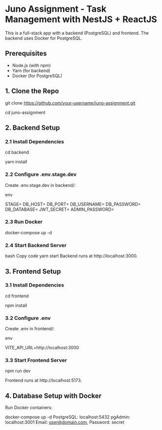 # Juno Assignment - Task Management with NestJS + ReactJS

This is a full-stack app with a backend (PostgreSQL) and frontend. The backend uses Docker for PostgreSQL.

## Prerequisites
- Node.js (with npm)
- Yarn (for backend)
- Docker (for PostgreSQL)

## 1. Clone the Repo

git clone https://github.com/your-username/juno-assignment.git

cd juno-assignment

## 2. Backend Setup


### 2.1 Install Dependencies

cd backend

yarn install

### 2.2 Configure .env.stage.dev


Create .env.stage.dev in backend/:

env


STAGE=
DB_HOST=
DB_PORT=
DB_USERNAME=
DB_PASSWORD=
DB_DATABASE=
JWT_SECRET=
ADMIN_PASSWORD=

### 2.3 Run Docker

docker-compose up -d


### 2.4 Start Backend Server
bash
Copy code
yarn start
Backend runs at http://localhost:3000.

## 3. Frontend Setup
### 3.1 Install Dependencies

cd frontend

npm install

### 3.2 Configure .env
Create .env in frontend/:

env

VITE_API_URL=http://localhost:3000

### 3.3 Start Frontend Server

npm run dev

Frontend runs at http://localhost:5173.

## 4. Database Setup with Docker
Run Docker containers:

docker-compose up -d
PostgreSQL: localhost:5432
pgAdmin: localhost:3001
Email: user@domain.com, Password: secret

